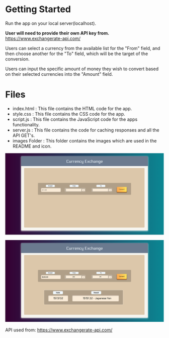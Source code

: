 # Getting Started
Run the app on your local server(localhost).

**User will need to provide their own API key from.** https://www.exchangerate-api.com/

Users can select a currency from the available list for the "From" field, and then choose another for the "To" field, which will be the target of the conversion.

Users can input the specific amount of money they wish to convert based on their selected currencies into the "Amount" field.

# Files

* index.html : This file contains the HTML code for the app.
* style.css : This file contains the CSS code for the app.
* script.js : This file contains the JavaScript code for the apps functionality.
* server.js : This file contains the code for caching responses and all the API GET's. 
* images Folder : This folder contains the images which are used in the README and icon.

![](./public/images/image3.png)

![](./public/images/image4.png)

API used from: https://www.exchangerate-api.com/